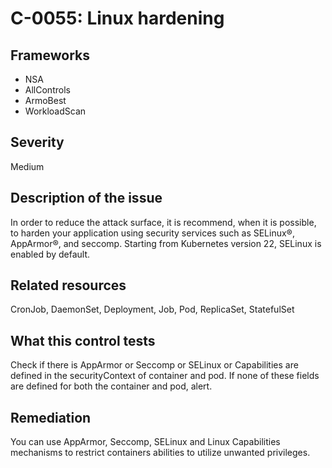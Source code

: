# C-0055: Linux hardening

## Frameworks
* NSA
* AllControls
* ArmoBest
* WorkloadScan
 
## Severity
Medium

## Description of the issue
In order to reduce the attack surface, it is recommend, when it is possible, to harden your application using security services such as SELinux®, AppArmor®, and seccomp. Starting from Kubernetes version 22, SELinux is enabled by default. 
 
## Related resources
CronJob, DaemonSet, Deployment, Job, Pod, ReplicaSet, StatefulSet
 
## What this control tests 
Check if there is AppArmor or Seccomp or SELinux or Capabilities are defined in the securityContext of container and pod. If none of these fields are defined for both the container and pod, alert.
 
## Remediation
You can use AppArmor, Seccomp, SELinux and Linux Capabilities mechanisms to restrict containers abilities to utilize unwanted privileges.
 
